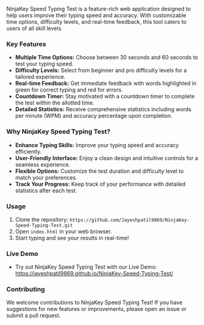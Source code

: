 
NinjaKey Speed Typing Test is a feature-rich web application designed to help users improve their typing speed and accuracy. With customizable time options, difficulty levels, and real-time feedback, this tool caters to users of all skill levels.

### Key Features

- **Multiple Time Options:** Choose between 30 seconds and 60 seconds to test your typing speed.
- **Difficulty Levels:** Select from beginner and pro difficulty levels for a tailored experience.
- **Real-time Feedback:** Get immediate feedback with words highlighted in green for correct typing and red for errors.
- **Countdown Timer:** Stay motivated with a countdown timer to complete the test within the allotted time.
- **Detailed Statistics:** Receive comprehensive statistics including words per minute (WPM) and accuracy percentage upon completion.

### Why NinjaKey Speed Typing Test?

- **Enhance Typing Skills:** Improve your typing speed and accuracy efficiently.
- **User-Friendly Interface:** Enjoy a clean design and intuitive controls for a seamless experience.
- **Flexible Options:** Customize the test duration and difficulty level to match your preferences.
- **Track Your Progress:** Keep track of your performance with detailed statistics after each test.

### Usage

1. Clone the repository: `https://github.com/Jayeshpatil9869/NinjaKey-Speed-Typing-Test.git`
2. Open `index.html` in your web browser.
3. Start typing and see your results in real-time!

### Live Demo
- Try out NinjaKey Speed Typing Test with our Live Demo: https://jayeshpatil9869.github.io/NinjaKey-Speed-Typing-Test/

### Contributing

We welcome contributions to NinjaKey Speed Typing Test! If you have suggestions for new features or improvements, please open an issue or submit a pull request.

